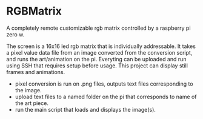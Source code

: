 # RGBMatrix
A completely remote customizable rgb matrix controlled by a raspberry pi zero w.

The screen is a 16x16 led rgb matrix that is individually addressable. It takes a pixel value data file from an image converted from the conversion script, and runs the art/animation on the pi. Everyting can be uploaded and run using SSH that requires setup before usage. This project can display still frames and animations.

- pixel conversion is run on .png files, outputs text files corresponding to the image.
- upload text files to a named folder on the pi that corresponds to name of the art piece.
- run the main script that loads and displays the image(s).
